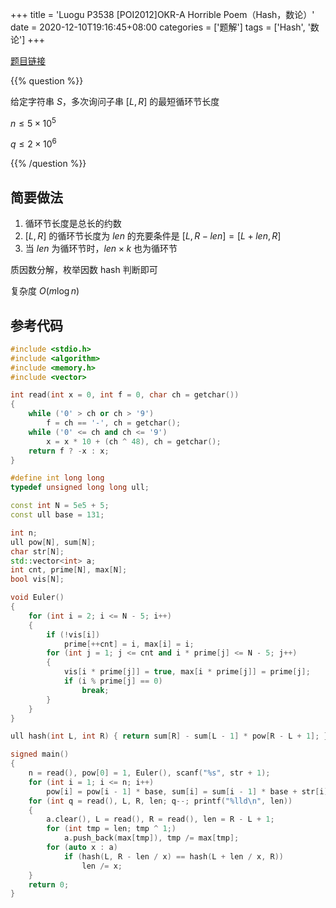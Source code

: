 +++
title = 'Luogu P3538 [POI2012]OKR-A Horrible Poem（Hash，数论）'
date = 2020-12-10T19:16:45+08:00
categories = ['题解']
tags = ['Hash', '数论']
+++

[题目链接](https://www.luogu.com.cn/problem/P3538)

{{% question %}}

给定字符串 $S$，多次询问子串 $[L, R]$  的最短循环节长度

$n \le 5 \times 10^5$

$q \le 2 \times 10^6$

{{% /question %}}

<!--more-->

## 简要做法

1. 循环节长度是总长的约数
2. $[L, R]$ 的循环节长度为 $len$ 的充要条件是 $[L, R - len] = [L + len, R]$
3. 当 $len$ 为循环节时，$len \times k$ 也为循环节

质因数分解，枚举因数 hash 判断即可

复杂度 $O(m \log n)$

## 参考代码

```cpp
#include <stdio.h>
#include <algorithm>
#include <memory.h>
#include <vector>

int read(int x = 0, int f = 0, char ch = getchar())
{
    while ('0' > ch or ch > '9')
        f = ch == '-', ch = getchar();
    while ('0' <= ch and ch <= '9')
        x = x * 10 + (ch ^ 48), ch = getchar();
    return f ? -x : x;
}

#define int long long
typedef unsigned long long ull;

const int N = 5e5 + 5;
const ull base = 131;

int n;
ull pow[N], sum[N];
char str[N];
std::vector<int> a;
int cnt, prime[N], max[N];
bool vis[N];

void Euler()
{
    for (int i = 2; i <= N - 5; i++)
    {
        if (!vis[i])
            prime[++cnt] = i, max[i] = i;
        for (int j = 1; j <= cnt and i * prime[j] <= N - 5; j++)
        {
            vis[i * prime[j]] = true, max[i * prime[j]] = prime[j];
            if (i % prime[j] == 0)
                break;
        }
    }
}

ull hash(int L, int R) { return sum[R] - sum[L - 1] * pow[R - L + 1]; }

signed main()
{
    n = read(), pow[0] = 1, Euler(), scanf("%s", str + 1);
    for (int i = 1; i <= n; i++)
        pow[i] = pow[i - 1] * base, sum[i] = sum[i - 1] * base + str[i];
    for (int q = read(), L, R, len; q--; printf("%lld\n", len))
    {
        a.clear(), L = read(), R = read(), len = R - L + 1;
        for (int tmp = len; tmp ^ 1;)
            a.push_back(max[tmp]), tmp /= max[tmp];
        for (auto x : a)
            if (hash(L, R - len / x) == hash(L + len / x, R))
                len /= x;
    }
    return 0;
}
```
